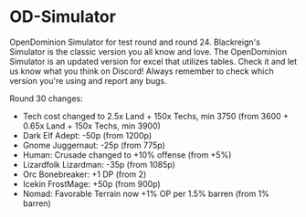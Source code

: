 # OD-Simulator

OpenDominion Simulator for test round and round 24. Blackreign's Simulator is the classic version you all know and love. The OpenDominion Simulator is an updated version for excel that utilizes tables. Check it and let us know what you think on Discord! Always remember to check which version you're using and report any bugs.

Round 30 changes:
- Tech cost changed to 2.5x Land + 150x Techs, min 3750 (from 3600 + 0.65x Land + 150x Techs, min 3900)
- Dark Elf Adept: -50p (from 1200p)
- Gnome Juggernaut: -25p (from 775p)
- Human: Crusade changed to +10% offense (from +5%)
- Lizardfolk Lizardman: -35p (from 1085p)
- Orc Bonebreaker: +1 DP (from 2)
- Icekin FrostMage: +50p (from 900p)
- Nomad: Favorable Terrain now +1% OP per 1.5% barren (from 1% barren)
